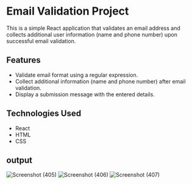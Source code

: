# Email Validation Project

This is a simple React application that validates an email address and collects additional user information (name and phone number) upon successful email validation.

## Features

- Validate email format using a regular expression.
- Collect additional information (name and phone number) after email validation.
- Display a submission message with the entered details.

## Technologies Used

- React
- HTML
- CSS
 
## output
![Screenshot (405)](https://github.com/Dhivyadharshini-1710/react-EmailValidation/assets/174993456/d5c97ee7-ec37-4628-92ac-de87bd56a121)
![Screenshot (406)](https://github.com/Dhivyadharshini-1710/react-EmailValidation/assets/174993456/fd04d504-011a-446c-99bf-d10e7383da14)
![Screenshot (407)](https://github.com/Dhivyadharshini-1710/react-EmailValidation/assets/174993456/494d8c63-1501-4f13-a890-b2e8f3285a21)
